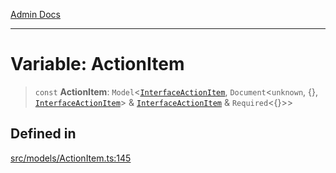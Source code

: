 [Admin Docs](/)

***

# Variable: ActionItem

> `const` **ActionItem**: `Model`\<[`InterfaceActionItem`](../interfaces/InterfaceActionItem.md), `Document`\<`unknown`, \{\}, [`InterfaceActionItem`](../interfaces/InterfaceActionItem.md)\> & [`InterfaceActionItem`](../interfaces/InterfaceActionItem.md) & `Required`\<\{\}\>\>

## Defined in

[src/models/ActionItem.ts:145](https://github.com/Suyash878/talawa-api/blob/cfd688207611ba245c99edd8dbaccb2cdbf6a043/src/models/ActionItem.ts#L145)
